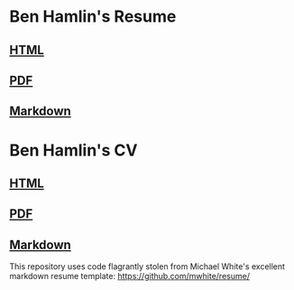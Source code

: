 # Ben Hamlin's Resume

## [HTML](http://cs.pdx.edu/~hamlinb/resume.html)
## [PDF](http://cs.pdx.edu/~hamlinb/resume.pdf)
## [Markdown](https://github.com/protoben/resume/blob/master/resume.md)

# Ben Hamlin's CV

## [HTML](http://cs.pdx.edu/~hamlinb/cv.html)
## [PDF](http://cs.pdx.edu/~hamlinb/cv.pdf)
## [Markdown](https://github.com/protoben/resume/blob/master/cv.md)

This repository uses code flagrantly stolen from Michael White's excellent
markdown resume template: <https://github.com/mwhite/resume/>

